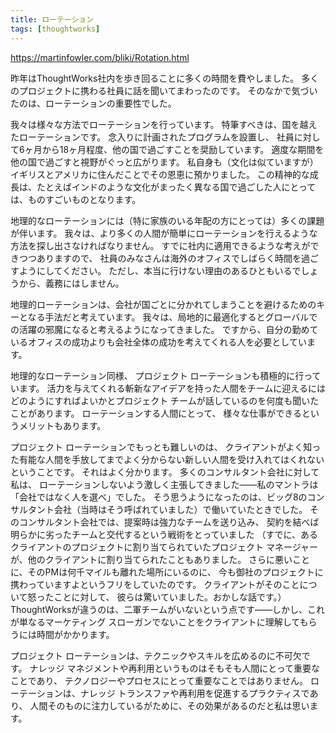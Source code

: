 ```yaml
---
title: ローテーション
tags: [thoughtworks]
---
```


https://martinfowler.com/bliki/Rotation.html

昨年はThoughtWorks社内を歩き回ることに多くの時間を費やしました。
多くのプロジェクトに携わる社員に話を聞いてまわったのです。
そのなかで気づいたのは、ローテーションの重要性でした。

我々は様々な方法でローテーションを行っています。
特筆すべきは、国を越えたローテーションです。
念入りに計画されたプログラムを設置し、
社員に対して6ヶ月から18ヶ月程度、他の国で過ごすことを奨励しています。
適度な期間を他の国で過ごすと視野がぐっと広がります。
私自身も（文化は似ていますが）イギリスとアメリカに住んだことでその恩恵に預かりました。
この精神的な成長は、たとえばインドのような文化がまったく異なる国で過ごした人にとっては、ものすごいものとなります。

地理的なローテーションには（特に家族のいる年配の方にとっては）多くの課題が伴います。
我々は、より多くの人間が簡単にローテーションを行えるような方法を探し出さなければなりません。
すでに社内に適用できるような考えができつつありますので、
社員のみなさんは海外のオフィスでしばらく時間を過ごすようにしてください。
ただし、本当に行けない理由のあるひともいるでしょうから、義務にはしません。

地理的ローテーションは、会社が国ごとに分かれてしまうことを避けるためのキーとなる手法だと考えています。
我々は、局地的に最適化するとグローバルでの活躍の邪魔になると考えるようになってきました。
ですから、自分の勤めているオフィスの成功よりも会社全体の成功を考えてくれる人を必要としています。

地理的なローテーション同様、
プロジェクト ローテーションも積極的に行っています。
活力を与えてくれる斬新なアイデアを持った人間をチームに迎えるにはどのようにすればよいかとプロジェクト チームが話しているのを何度も聞いたことがあります。
ローテーションする人間にとって、
様々な仕事ができるというメリットもあります。

プロジェクト ローテーションでもっとも難しいのは、
クライアントがよく知った有能な人間を手放してまでよく分からない新しい人間を受け入れてはくれないということです。
それはよく分かります。
多くのコンサルタント会社に対して私は、
ローテーションしないよう激しく主張してきました——私のマントラは「会社ではなく人を選べ」でした。
そう思うようになったのは、ビッグ8のコンサルタント会社（当時はそう呼ばれていました）で働いていたときでした。
そのコンサルタント会社では、提案時は強力なチームを送り込み、
契約を結べば明らかに劣ったチームと交代するという戦術をとっていました
（すでに、あるクライアントのプロジェクトに割り当てられていたプロジェクト マネージャーが、他のクライアントに割り当てられたこともありました。
さらに悪いことに、そのPMは何千マイルも離れた場所にいるのに、
今も御社のプロジェクトに携わっていますよというフリをしていたのです。
クライアントがそのことについて怒ったことに対して、
彼らは驚いていました。おかしな話です。）
ThoughtWorksが違うのは、二軍チームがいないという点です——しかし、これが単なるマーケティング スローガンでないことをクライアントに理解してもらうには時間がかかります。

プロジェクト ローテーションは、テクニックやスキルを広めるのに不可欠です。
ナレッジ マネジメントや再利用というものはそもそも人間にとって重要なことであり、
テクノロジーやプロセスにとって重要なことではありません。
ローテーションは、ナレッジ トランスファや再利用を促進するプラクティスであり、
人間そのものに注力しているがために、その効果があるのだと私は思います。

